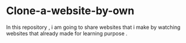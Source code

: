 # Clone-a-website-by-own
In this repository , i am going to share websites that i make by watching websites that already made for learning purpose .
